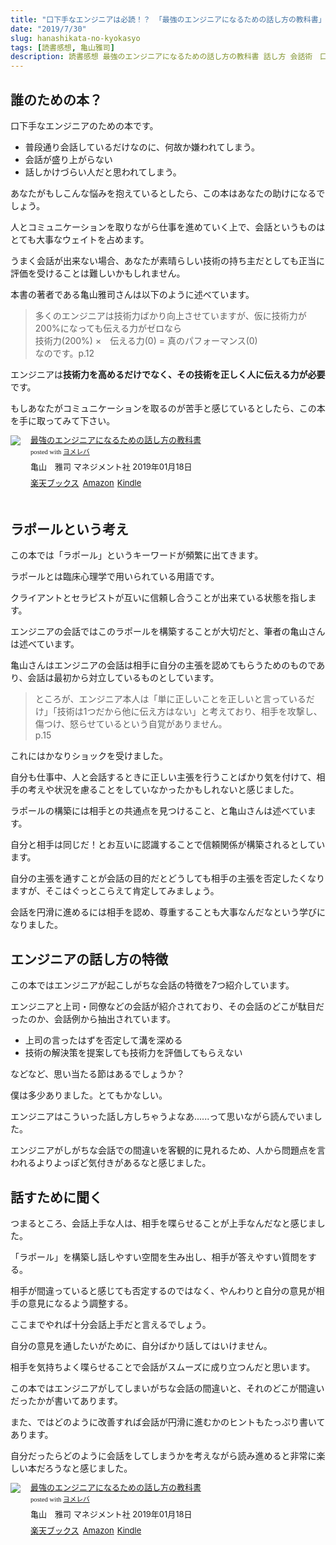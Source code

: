 ```yaml
---
title: "口下手なエンジニアは必読！？ 「最強のエンジニアになるための話し方の教科書」の読書感想"
date: "2019/7/30"
slug: hanashikata-no-kyokasyo
tags: [読書感想, 亀山雅司]
description: 読書感想 最強のエンジニアになるための話し方の教科書 話し方 会話術　口下手　亀山雅司
---
```


## 誰のための本？

口下手なエンジニアのための本です。

- 普段通り会話しているだけなのに、何故か嫌われてしまう。
- 会話が盛り上がらない
- 話しかけづらい人だと思われてしまう。

あなたがもしこんな悩みを抱えているとしたら、この本はあなたの助けになるでしょう。

人とコミュニケーションを取りながら仕事を進めていく上で、会話というものはとても大事なウェイトを占めます。

うまく会話が出来ない場合、あなたが素晴らしい技術の持ち主だとしても正当に評価を受けることは難しいかもしれません。

本書の著者である亀山雅司さんは以下のように述べています。
> 多くのエンジニアは技術力ばかり向上させていますが、仮に技術力が200%になっても伝える力がゼロなら  
> 技術力(200%) ×　伝える力(0) = 真のパフォーマンス(0)   
> なのです。p.12

エンジニアは**技術力を高めるだけでなく、その技術を正しく人に伝える力が必要**です。

もしあなたがコミュニケーションを取るのが苦手と感じているとしたら、この本を手に取ってみて下さい。

<div class="booklink-box" style="text-align:left;padding-bottom:20px;font-size:small;zoom: 1;overflow: hidden;"><div class="booklink-image" style="float:left;margin:0 15px 10px 0;"><a href="//af.moshimo.com/af/c/click?a_id=1481242&p_id=56&pc_id=56&pl_id=637&s_v=b5Rz2P0601xu&url=http%3A%2F%2Fbooks.rakuten.co.jp%2Frb%2F15748779%2F" target="_blank" ><img src="https://thumbnail.image.rakuten.co.jp/@0_mall/book/cabinet/4871/9784837804871.jpg?_ex=64x64" style="border: none;" /></a><img src="//i.moshimo.com/af/i/impression?a_id=1481242&p_id=56&pc_id=56&pl_id=637" width="1" height="1" style="border:none;"></div><div class="booklink-info" style="line-height:120%;zoom: 1;overflow: hidden;"><div class="booklink-name" style="margin-bottom:10px;line-height:120%"><a href="//af.moshimo.com/af/c/click?a_id=1481242&p_id=56&pc_id=56&pl_id=637&s_v=b5Rz2P0601xu&url=http%3A%2F%2Fbooks.rakuten.co.jp%2Frb%2F15748779%2F" target="_blank" >最強のエンジニアになるための話し方の教科書</a><img src="//i.moshimo.com/af/i/impression?a_id=1481242&p_id=56&pc_id=56&pl_id=637" width="1" height="1" style="border:none;"><div class="booklink-powered-date" style="font-size:8pt;margin-top:5px;font-family:verdana;line-height:120%">posted with <a href="https://yomereba.com" rel="nofollow" target="_blank">ヨメレバ</a></div></div><div class="booklink-detail" style="margin-bottom:5px;">亀山　雅司 マネジメント社 2019年01月18日    </div><div class="booklink-link2" style="margin-top:10px;"><div class="shoplinkrakuten" style="display:inline;margin-right:5px"><a href="//af.moshimo.com/af/c/click?a_id=1481242&p_id=56&pc_id=56&pl_id=637&s_v=b5Rz2P0601xu&url=http%3A%2F%2Fbooks.rakuten.co.jp%2Frb%2F15748779%2F" target="_blank" >楽天ブックス</a><img src="//i.moshimo.com/af/i/impression?a_id=1481242&p_id=56&pc_id=56&pl_id=637" width="1" height="1" style="border:none;"></div><div class="shoplinkamazon" style="display:inline;margin-right:5px"><a href="//af.moshimo.com/af/c/click?a_id=1481244&p_id=170&pc_id=185&pl_id=4062&s_v=b5Rz2P0601xu&url=https%3A%2F%2Fwww.amazon.co.jp%2Fexec%2Fobidos%2FASIN%2F483780487X" target="_blank" >Amazon</a></div><div class="shoplinkkindle" style="display:inline;margin-right:5px"><a href="//af.moshimo.com/af/c/click?a_id=1481244&p_id=170&pc_id=185&pl_id=4062&s_v=b5Rz2P0601xu&url=https%3A%2F%2Fwww.amazon.co.jp%2Fgp%2Fsearch%3Fkeywords%3D%25E6%259C%2580%25E5%25BC%25B7%25E3%2581%25AE%25E3%2582%25A8%25E3%2583%25B3%25E3%2582%25B8%25E3%2583%258B%25E3%2582%25A2%25E3%2581%25AB%25E3%2581%25AA%25E3%2582%258B%25E3%2581%259F%25E3%2582%2581%25E3%2581%25AE%25E8%25A9%25B1%25E3%2581%2597%25E6%2596%25B9%25E3%2581%25AE%25E6%2595%2599%25E7%25A7%2591%25E6%259B%25B8%26__mk_ja_JP%3D%2583J%2583%255E%2583J%2583i%26url%3Dnode%253D2275256051" target="_blank" >Kindle</a></div>                              	  	  	  	  	</div></div><div class="booklink-footer" style="clear: left"></div></div>

## ラポールという考え
この本では「ラポール」というキーワードが頻繁に出てきます。

ラポールとは臨床心理学で用いられている用語です。

クライアントとセラピストが互いに信頼し合うことが出来ている状態を指します。

エンジニアの会話ではこのラポールを構築することが大切だと、筆者の亀山さんは述べています。

亀山さんはエンジニアの会話は相手に自分の主張を認めてもらうためのものであり、会話は最初から対立しているものとしています。

> ところが、エンジニア本人は「単に正しいことを正しいと言っているだけ」「技術は1つだから他に伝え方はない」と考えており、相手を攻撃し、傷つけ、怒らせているという自覚がありません。  
> p.15

これにはかなりショックを受けました。

自分も仕事中、人と会話するときに正しい主張を行うことばかり気を付けて、相手の考えや状況を慮ることをしていなかったかもしれないと感じました。

ラポールの構築には相手との共通点を見つけること、と亀山さんは述べています。

自分と相手は同じだ！とお互いに認識することで信頼関係が構築されるとしています。

自分の主張を通すことが会話の目的だとどうしても相手の主張を否定したくなりますが、そこはぐっとこらえて肯定してみましょう。

会話を円滑に進めるには相手を認め、尊重することも大事なんだなという学びになりました。

## エンジニアの話し方の特徴
この本ではエンジニアが起こしがちな会話の特徴を7つ紹介しています。

エンジニアと上司・同僚などの会話が紹介されており、その会話のどこが駄目だったのか、会話例から抽出されています。

- 上司の言ったはずを否定して溝を深める
- 技術の解決策を提案しても技術力を評価してもらえない

などなど、思い当たる節はあるでしょうか？

僕は多少ありました。とてもかなしい。

エンジニアはこういった話し方しちゃうよなあ......って思いながら読んでいました。

エンジニアがしがちな会話での間違いを客観的に見れるため、人から問題点を言われるよりよっぽど気付きがあるなと感じました。

## 話すために聞く

つまるところ、会話上手な人は、相手を喋らせることが上手なんだなと感じました。

「ラポール」を構築し話しやすい空間を生み出し、相手が答えやすい質問をする。

相手が間違っていると感じても否定するのではなく、やんわりと自分の意見が相手の意見になるよう調整する。

ここまでやれば十分会話上手だと言えるでしょう。

自分の意見を通したいがために、自分ばかり話してはいけません。

相手を気持ちよく喋らせることで会話がスムーズに成り立つんだと思います。

この本ではエンジニアがしてしまいがちな会話の間違いと、それのどこが間違いだったかが書いてあります。

また、ではどのように改善すれば会話が円滑に進むかのヒントもたっぷり書いてあります。

自分だったらどのように会話をしてしまうかを考えながら読み進めると非常に楽しい本だろうなと感じました。

<div class="booklink-box" style="text-align:left;padding-bottom:20px;font-size:small;zoom: 1;overflow: hidden;"><div class="booklink-image" style="float:left;margin:0 15px 10px 0;"><a href="//af.moshimo.com/af/c/click?a_id=1481242&p_id=56&pc_id=56&pl_id=637&s_v=b5Rz2P0601xu&url=http%3A%2F%2Fbooks.rakuten.co.jp%2Frb%2F15748779%2F" target="_blank" ><img src="https://thumbnail.image.rakuten.co.jp/@0_mall/book/cabinet/4871/9784837804871.jpg?_ex=64x64" style="border: none;" /></a><img src="//i.moshimo.com/af/i/impression?a_id=1481242&p_id=56&pc_id=56&pl_id=637" width="1" height="1" style="border:none;"></div><div class="booklink-info" style="line-height:120%;zoom: 1;overflow: hidden;"><div class="booklink-name" style="margin-bottom:10px;line-height:120%"><a href="//af.moshimo.com/af/c/click?a_id=1481242&p_id=56&pc_id=56&pl_id=637&s_v=b5Rz2P0601xu&url=http%3A%2F%2Fbooks.rakuten.co.jp%2Frb%2F15748779%2F" target="_blank" >最強のエンジニアになるための話し方の教科書</a><img src="//i.moshimo.com/af/i/impression?a_id=1481242&p_id=56&pc_id=56&pl_id=637" width="1" height="1" style="border:none;"><div class="booklink-powered-date" style="font-size:8pt;margin-top:5px;font-family:verdana;line-height:120%">posted with <a href="https://yomereba.com" rel="nofollow" target="_blank">ヨメレバ</a></div></div><div class="booklink-detail" style="margin-bottom:5px;">亀山　雅司 マネジメント社 2019年01月18日    </div><div class="booklink-link2" style="margin-top:10px;"><div class="shoplinkrakuten" style="display:inline;margin-right:5px"><a href="//af.moshimo.com/af/c/click?a_id=1481242&p_id=56&pc_id=56&pl_id=637&s_v=b5Rz2P0601xu&url=http%3A%2F%2Fbooks.rakuten.co.jp%2Frb%2F15748779%2F" target="_blank" >楽天ブックス</a><img src="//i.moshimo.com/af/i/impression?a_id=1481242&p_id=56&pc_id=56&pl_id=637" width="1" height="1" style="border:none;"></div><div class="shoplinkamazon" style="display:inline;margin-right:5px"><a href="//af.moshimo.com/af/c/click?a_id=1481244&p_id=170&pc_id=185&pl_id=4062&s_v=b5Rz2P0601xu&url=https%3A%2F%2Fwww.amazon.co.jp%2Fexec%2Fobidos%2FASIN%2F483780487X" target="_blank" >Amazon</a></div><div class="shoplinkkindle" style="display:inline;margin-right:5px"><a href="//af.moshimo.com/af/c/click?a_id=1481244&p_id=170&pc_id=185&pl_id=4062&s_v=b5Rz2P0601xu&url=https%3A%2F%2Fwww.amazon.co.jp%2Fgp%2Fsearch%3Fkeywords%3D%25E6%259C%2580%25E5%25BC%25B7%25E3%2581%25AE%25E3%2582%25A8%25E3%2583%25B3%25E3%2582%25B8%25E3%2583%258B%25E3%2582%25A2%25E3%2581%25AB%25E3%2581%25AA%25E3%2582%258B%25E3%2581%259F%25E3%2582%2581%25E3%2581%25AE%25E8%25A9%25B1%25E3%2581%2597%25E6%2596%25B9%25E3%2581%25AE%25E6%2595%2599%25E7%25A7%2591%25E6%259B%25B8%26__mk_ja_JP%3D%2583J%2583%255E%2583J%2583i%26url%3Dnode%253D2275256051" target="_blank" >Kindle</a></div>                              	  	  	  	  	</div></div><div class="booklink-footer" style="clear: left"></div></div>